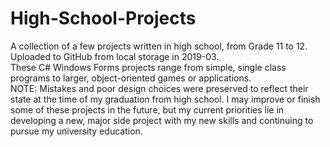 # High-School-Projects
A collection of a few projects written in high school, from Grade 11 to 12. Uploaded to GitHub from local storage in 2019-03.\
These C# Windows Forms projects range from simple, single class programs to larger, object-oriented games or applications.\
NOTE: Mistakes and poor design choices were preserved to reflect their state at the time of my graduation from high school. I may improve or finish some of these projects in the future, but my current priorities lie in developing a new, major side project with my new skills and continuing to pursue my university education.
